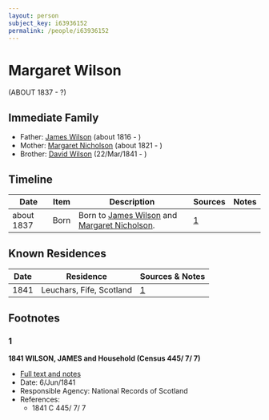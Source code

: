 ```yaml
---
layout: person
subject_key: i63936152
permalink: /people/i63936152
---
```


# Margaret Wilson
(ABOUT 1837 - ?)

## Immediate Family

* Father: [James Wilson](./@98356536@-james-wilson-b1816-d.md) (about 1816 - )
* Mother: [Margaret Nicholson](./@22262126@-margaret-nicholson-b1821-d.md) (about 1821 - )
* Brother: [David Wilson](./@15598112@-david-wilson-b1841-3-22-d.md) (22/Mar/1841 - )

## Timeline

Date | Item | Description | Sources | Notes
---|---|---|---|---
about 1837 | Born | Born to [James Wilson](./@98356536@-james-wilson-b1816-d.md) and [Margaret Nicholson](./@22262126@-margaret-nicholson-b1821-d.md). | [1](#1) | 

## Known Residences

Date | Residence | Sources & Notes
---|---|---
1841 | Leuchars, Fife, Scotland | [1](#1)

## Footnotes

### 1

**1841 WILSON, JAMES and Household (Census 445/ 7/ 7)**

* [Full text and notes](../sources/@34873492@-1841-wilson,-james-and-household-census-445-7-7-.md)
* Date: 6/Jun/1841
* Responsible Agency: National Records of Scotland
* References: 
  * 1841 C 445/ 7/ 7

